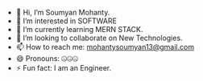 - 👋 Hi, I’m Soumyan Mohanty.
- 👀 I’m interested in SOFTWARE 
- 🌱 I’m currently learning MERN STACK.
- 💞️ I’m looking to collaborate on New Technologies. 
- 📫 How to reach me: mohantysoumyan13@gmail.com
- 😄 Pronouns: 🤐🤐🤐
- ⚡ Fun fact: I am an Engineer. 

<!---
soumyan13/soumyan13 is a ✨ special ✨ repository because its `README.md` (this file) appears on your GitHub profile.
You can click the Preview link to take a look at your changes.
--->
